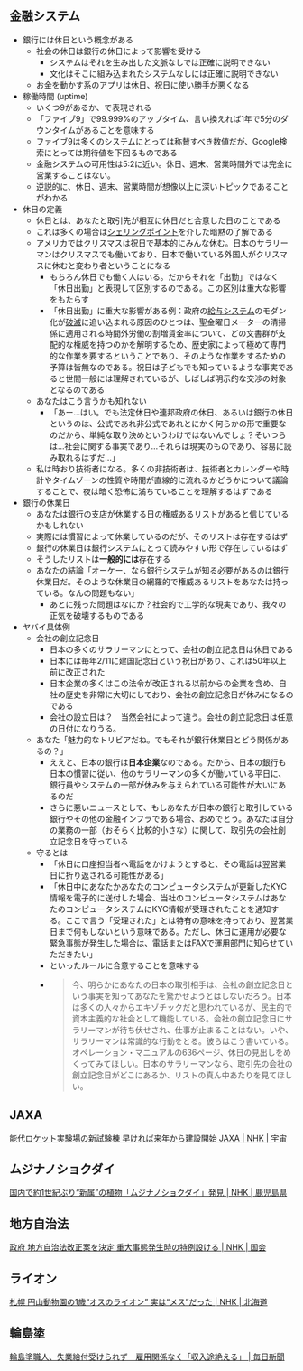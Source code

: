 ## 金融システム

- 銀行には休日という概念がある
  - 社会の休日は銀行の休日によって影響を受ける
    - システムはそれを生み出した文脈なしでは正確に説明できない
    - 文化はそこに組み込まれたシステムなしには正確に説明できない
  - お金を動かす系のアプリは休日、祝日に使い勝手が悪くなる
- 稼働時間 (uptime)
  - いくつ9があるか、で表現される
  - 「ファイブ9」で99.999%のアップタイム、言い換えれば1年で5分のダウンタイムがあることを意味する
  - ファイブ9は多くのシステムにとっては称賛すべき数値だが、Google検索にとっては期待値を下回るものである
  - 金融システムの可用性は5:2に近い。休日、週末、営業時間外では完全に営業することはない。
  - 逆説的に、休日、週末、営業時間が想像以上に深いトピックであることがわかる
- 休日の定義
  - 休日とは、あなたと取引先が相互に休日だと合意した日のことである
  - これは多くの場合は[シェリングポイント](https://en.wikipedia.org/wiki/Focal_point_(game_theory))を介した暗黙の了解である
  - アメリカではクリスマスは祝日で基本的にみんな休む。日本のサラリーマンはクリスマスでも働いており、日本で働いている外国人がクリスマスに休むと変わり者ということになる
    - もちろん休日でも働く人はいる。だからそれを「出勤」ではなく「休日出勤」と表現して区別するのである。この区別は重大な影響をもたらす
    - 「休日出勤」に重大な影響がある例：政府の[給与システム](https://www.bitsaboutmoney.com/archive/payroll-providers-power-respect/)のモダン化が[破滅](https://twitter.com/patio11/status/1654988724353241088)に追い込まれる原因のひとつは、聖金曜日メーターの清掃係に適用される時間外労働の割増賃金率について、どの文書群が支配的な権威を持つのかを解明するため、歴史家によって極めて専門的な作業を要するということであり、そのような作業をするための予算は皆無なのである。祝日は子どもでも知っているような事実であると世間一般には理解されているが、しばしば明示的な交渉の対象となるのである
  - あなたはこう言うかも知れない
    - 「あー…はい。でも法定休日や連邦政府の休日、あるいは銀行の休日というのは、公式であれ非公式であれとにかく何らかの形で重要なのだから、単純な取り決めというわけではないんでしょ？そいつらは…社会に関する事実であり…それらは現実のものであり、容易に読み取れるはずだ…」
  - 私は時おり技術者になる。多くの非技術者は、技術者とカレンダーや時計やタイムゾーンの性質や時間が直線的に流れるかどうかについて議論することで、夜は暗く恐怖に満ちていることを理解するはずである
- 銀行の休業日
  - あなたは銀行の支店が休業する日の権威あるリストがあると信じているかもしれない
  - 実際には慣習によって休業しているのだが、そのリストは存在するはず
  - 銀行の休業日は銀行システムにとって読みやすい形で存在しているはず
  - そうしたリストは**一般的には**存在する
  - あなたの結論「オーケー、なら銀行システムが知る必要があるのは銀行休業日だ。そのような休業日の網羅的で権威あるリストをあなたは持っている。なんの問題もない」
    - あとに残った問題はなにか？社会的で工学的な現実であり、我々の正気を破壊するものである
- ヤバイ具体例
  - 会社の創立記念日
    - 日本の多くのサラリーマンにとって、会社の創立記念日は休日である
    - 日本には毎年2/11に建国記念日という祝日があり、これは50年以上前に改正された
    - 日本企業の多くはこの法令が改正される以前からの企業を含め、自社の歴史を非常に大切にしており、会社の創立記念日が休みになるのである
    - 会社の設立日は？　当然会社によって違う。会社の創立記念日は任意の日付になりうる。
  - あなた「魅力的なトリビアだね。でもそれが銀行休業日とどう関係があるの？」
    - ええと、日本の銀行は**日本企業**なのである。だから、日本の銀行も日本の慣習に従い、他のサラリーマンの多くが働いている平日に、銀行員やシステムの一部が休みを与えられている可能性が大いにあるのだ
    - さらに悪いニュースとして、もしあなたが日本の銀行と取引している銀行やその他の金融インフラである場合、おめでとう。あなたは自分の業務の一部（おそらく比較的小さな）に関して、取引先の会社創立記念日を守っている
  - 守るとは
    - 「休日に口座担当者へ電話をかけようとすると、その電話は翌営業日に折り返される可能性がある」
    - 「休日中にあなたかあなたのコンピュータシステムが更新したKYC情報を電子的に送付した場合、当社のコンピュータシステムはあなたのコンピュータシステムにKYC情報が受理されたことを通知する。ここで言う「受理された」とは特有の意味を持っており、翌営業日まで何もしないという意味である。ただし、休日に運用が必要な緊急事態が発生した場合は、電話またはFAXで運用部門に知らせていただきたい」
    - といったルールに合意することを意味する
    - > 今、明らかにあなたの日本の取引相手は、会社の創立記念日という事実を知ってあなたを驚かせようとはしないだろう。日本は多くの人々からエキゾチックだと思われているが、民主的で資本主義的な社会として機能している。会社の創立記念日にサラリーマンが待ち伏せされ、仕事が止まることはない。いや、サラリーマンは常識的な行動をとる。彼らはこう書いている。オペレーション・マニュアルの636ページ、休日の見出しをめくってみてほしい。日本のサラリーマンなら、取引先の会社の創立記念日がどこにあるか、リストの真ん中あたりを見てほしい。

## JAXA

[能代ロケット実験場の新試験棟 早ければ来年から建設開始 JAXA | NHK | 宇宙](https://www3.nhk.or.jp/news/html/20240301/k10014376201000.html)

## ムジナノショクダイ

[国内で約1世紀ぶり“新属”の植物「ムジナノショクダイ」発見 | NHK | 鹿児島県](https://www3.nhk.or.jp/news/html/20240301/k10014375181000.html)

## 地方自治法

[政府 地方自治法改正案を決定 重大事態発生時の特例設ける | NHK | 国会](https://www3.nhk.or.jp/news/html/20240301/k10014375571000.html)

## ライオン

[札幌 円山動物園の1歳“オスのライオン” 実は“メス”だった | NHK | 北海道](https://www3.nhk.or.jp/news/html/20240301/k10014376121000.html)

## 輪島塗

[輪島塗職人、失業給付受けられず　雇用関係なく「収入途絶える」 | 毎日新聞](https://mainichi.jp/articles/20240301/k00/00m/040/153000c)
